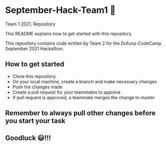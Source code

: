 # September-Hack-Team1 🚩

Team 1 2021,  Repository

This README explains how to get started with this repository.

This repository contains code written by Team 2 for the Dufuna-CodeCamp September 2021 Hackathon.

## How to get started

- Clone this repository.
- On your local machine, create a branch and make necessary changes
- Push the changes made
- Create a pull request for your teammates to approve
- If pull request is approved, a teammate merges the change to master

## Remember to always pull other changes before you start your task

## Goodluck 😃!!!
